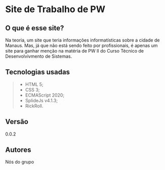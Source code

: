 # Site de Trabalho de PW

## O que é esse site?
Na teoria, um site que teria informações informatísticas sobre a cidade de Manaus. Mas, já que não está sendo feito por profissionais, é apenas um site para ganhar menção na matéria de PW II do Curso Técnico de Desenvolvivmento de Sistemas.


## Tecnologias usadas
>- HTML 5;
>- CSS 3;
>- ECMAScript 2020;
>- SplideJs v4.1.3;
>- RickRoll.

## Versão
0.0.2

## Autores
Nós do grupo


 
